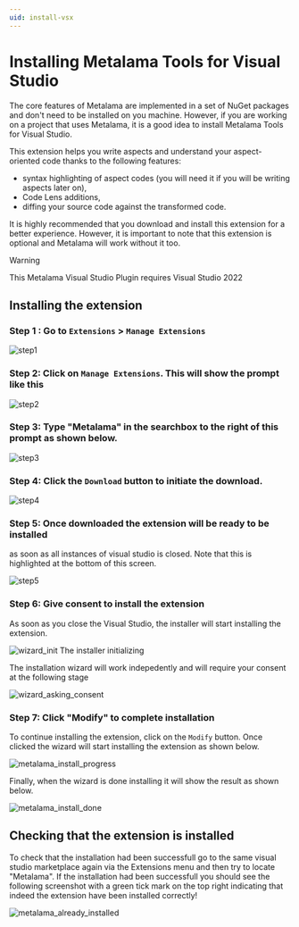 ```yaml
---
uid: install-vsx
---
```


# Installing Metalama Tools for Visual Studio

The core features of Metalama are implemented in a set of NuGet packages and don't need to be installed on you machine. However, if you are working on a project that uses Metalama, it is a good idea to install Metalama Tools for Visual Studio.

This extension helps you write aspects and understand your aspect-oriented code thanks to the following features:

* syntax highlighting of aspect codes (you will need it if you will be writing aspects later on),
* Code Lens additions,
* diffing your source code against the transformed code.

It is highly recommended that you download and install this extension for a better experience. However, it is important to note that  this extension is optional and Metalama will work without it too.

> [!WARNING] 
> This Metalama Visual Studio Plugin requires Visual Studio 2022

## Installing the extension


### **Step 1** : Go to `Extensions` > `Manage Extensions` 

![step1](../../images/ext_manage_1.png)  

### **Step 2**: Click on `Manage Extensions`. This will show the prompt like this

![step2](../../images/ext_manage_2.png)  

### **Step 3**: Type "Metalama" in the searchbox to the right of this prompt as shown below.  

![step3](../../images/ext_manage_3.png)  


### **Step 4**: Click the `Download` button to initiate the download.

![step4](../../images/ext_manage_4.png)  


### **Step 5**: Once downloaded the extension will be ready to be installed 
as soon as all instances of visual studio is closed. Note that this is highlighted 
at the bottom of this screen. 

![step5](../../images/ext_manage_5.png)  

### **Step 6**: Give consent to install the extension 
As soon as you close the Visual Studio, the installer will start installing the extension. 

![wizard_init](../../images/ext_manage_6.png)
The installer initializing 


The installation wizard will work indepedently and will require your consent at the following stage 

![wizard_asking_consent](../../images/ext_manage_consent.png)

### **Step 7**: Click "Modify" to complete installation 
To continue installing the extension, click on the `Modify` button. Once clicked the wizard will start installing the extension as shown below. 

 
![metalama_install_progress](../../images/metalama_install_progress.png)

Finally, when the wizard is done installing it will show the result as shown below. 

![metalama_install_done](../../images/metalama_install_done.png)

## Checking that the extension is installed

To check that the installation had been successfull go to the same visual studio marketplace again via the Extensions menu and then try to locate "Metalama". If the installation had been successfull you should see the following screenshot with a green tick mark on the top right indicating that indeed the extension have been installed correctly!

![metalama_already_installed](../../images/metalama_already_installed.png)
 